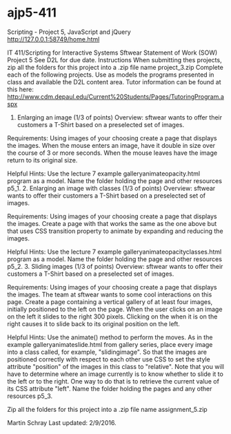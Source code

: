 # ajp5-411
Scripting - Project 5, JavaScript and jQuery
http://127.0.0.1:58749/home.html

IT 411/Scripting for Interactive Systems
Sftwear Statement of Work (SOW)
Project 5
See D2L for due date.
Instructions
When submitting thes projects, zip all the folders for this project into a .zip file name project_3.zip Complete each of the following projects. Use as models the programs presented in class and available the D2L content area. Tutor information can be found at this here: http://www.cdm.depaul.edu/Current%20Students/Pages/TutoringProgram.aspx

1. Enlarging an image (1/3 of points)
Overview:
sftwear wants to offer their customers a T-Shirt based on a preselected set of images.

Requirements:
Using images of your choosing create a page that displays the images. When the mouse enters an image, have it double in size over the course of 3 or more seconds. When the mouse leaves have the image return to its original size.

Helpful Hints:
Use the lecture 7 example galleryanimateopacity.html program as a model.
Name the folder holding the page and other resources p5_1.
2. Enlarging an image with classes (1/3 of points)
Overview:
sftwear wants to offer their customers a T-Shirt based on a preselected set of images.

Requirements:
Using images of your choosing create a page that displays the images. Create a page with that works the same as the one above but that uses CSS transition property to animate by expanding and reducing the images.

Helpful Hints:
Use the lecture 7 example galleryanimateopacityclasses.html program as a model.
Name the folder holding the page and other resources p5_2.
3. Sliding images (1/3 of points)
Overview:
sftwear wants to offer their customers a T-Shirt based on a preselected set of images.

Requirements:
Using images of your choosing create a page that displays the images. The team at sftwear wants to some cool interactions on this page. Create a page containing a vertical gallery of at least four images, initially positioned to the left on the page. When the user clicks on an image on the left it slides to the right 300 pixels. Clicking on the when it is on the right causes it to slide back to its original position on the left.

Helpful Hints:
Use the animate() method to perform the moves. As in the example galleryanimateslide.html from gallery series, place every image into a class called, for example, "slidingimage".
So that the images are positioned correctly with respect to each other use CSS to set the style attribute "position" of the images in this class to "relative".
Note that you will have to determine where an image currently is to know whether to slide it to the left or to the right. One way to do that is to retrieve the current value of its CSS attribute "left".
Name the folder holding the pages and any other resources p5_3.

Zip all the folders for this project into a .zip file name assignment_5.zip

Martin Schray Last updated: 2/9/2016.
